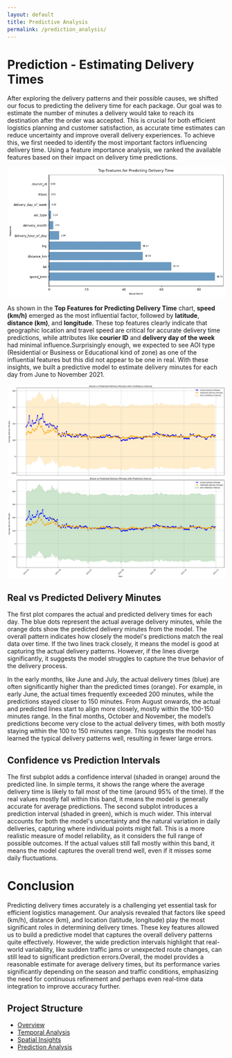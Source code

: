 ```yaml
---
layout: default
title: Predictive Analysis
permalink: /prediction_analysis/
---
```


# Prediction - Estimating Delivery Times

After exploring the delivery patterns and their possible causes, we shifted our focus to predicting the delivery time for each package. Our goal was to estimate the number of minutes a delivery would take to reach its destination after the order was accepted. This is crucial for both efficient logistics planning and customer satisfaction, as accurate time estimates can reduce uncertainty and improve overall delivery experiences.
To achieve this, we first needed to identify the most important factors influencing delivery time. Using a feature importance analysis, we ranked the available features based on their impact on delivery time predictions.


![top_features](/assets/images/top_features.jpeg)

As shown in the **Top Features for Predicting Delivery Time** chart, **speed (km/h)** emerged as the most influential factor, followed by **latitude**, **distance (km)**, and **longitude**. These top features clearly indicate that geographic location and travel speed are critical for accurate delivery time predictions, while attributes like **courier ID** and **delivery day of the week** had minimal influence.Surprisingly enough, we expected to see AOI type (Residential or Business or Educational kind of zone) as one of the influential features but this did not appear to be one in real.
With these insights, we built a predictive model to estimate delivery minutes for each day from June to November 2021.



![actual_vs_predict](/assets/images/actual_vs_predict.jpeg)


## Real vs Predicted Delivery Minutes

The first plot compares the actual and predicted delivery times for each day. The blue dots represent the actual average delivery minutes, while the orange dots show the predicted delivery minutes from the model. The overall pattern indicates how closely the model's predictions match the real data over time. If the two lines track closely, it means the model is good at capturing the actual delivery patterns. However, if the lines diverge significantly, it suggests the model struggles to capture the true behavior of the delivery process.

In the early months, like June and July, the actual delivery times (blue) are often significantly higher than the predicted times (orange). For example, in early June, the actual times frequently exceeded 200 minutes, while the predictions stayed closer to 150 minutes. 
From August onwards, the actual and predicted lines start to align more closely, mostly within the 100-150 minutes range. In the final months, October and November, the model’s predictions become very close to the actual delivery times, with both mostly staying within the 100 to 150 minutes range. This suggests the model has learned the typical delivery patterns well, resulting in fewer large errors.


## Confidence vs Prediction Intervals

The first subplot adds a confidence interval (shaded in orange) around the predicted line. In simple terms, it shows the range where the average delivery time is likely to fall most of the time (around 95% of the time). If the real values mostly fall within this band, it means the model is generally accurate for average predictions. 
The second subplot introduces a prediction interval (shaded in green), which is much wider. This interval accounts for both the model's uncertainty and the natural variation in daily deliveries, capturing where individual points might fall. This is a more realistic measure of model reliability, as it considers the full range of possible outcomes. If the actual values still fall mostly within this band, it means the model captures the overall trend well, even if it misses some daily fluctuations.


# Conclusion 
Predicting delivery times accurately is a challenging yet essential task for efficient logistics management. Our analysis revealed that factors like speed (km/h), distance (km), and location (latitude, longitude) play the most significant roles in determining delivery times. These key features allowed us to build a predictive model that captures the overall delivery patterns quite effectively.
However, the wide prediction intervals highlight that real-world variability, like sudden traffic jams or unexpected route changes, can still lead to significant prediction errors.Overall, the model provides a reasonable estimate for average delivery times, but its performance varies significantly depending on the season and traffic conditions, emphasizing the need for continuous refinement and perhaps even real-time data integration to improve accuracy further.



## Project Structure
- [Overview](/)
- [Temporal Analysis](https://casperbrun.github.io/Temporal_Analysis/)
- [Spatial Insights](https://casperbrun.github.io/spatial_insights/)
- [Prediction Analysis](https://casperbrun.github.io/prediction_analysis/)

